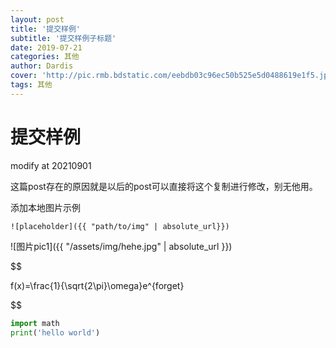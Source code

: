 ```yaml
---
layout: post
title: '提交样例'
subtitle: '提交样例子标题'
date: 2019-07-21
categories: 其他
author: Dardis
cover: 'http://pic.rmb.bdstatic.com/eebdb03c96ec50b525e5d0488619e1f5.jpeg'
tags: 其他
---
```


# 提交样例

modify at 20210901

这篇post存在的原因就是以后的post可以直接将这个复制进行修改，别无他用。

添加本地图片示例

```
![placeholder]({{ "path/to/img" | absolute_url}})
```

![图片pic1]({{ "/assets/img/hehe.jpg" | absolute_url }})

$$

f(x)=\frac{1}{\sqrt{2\pi}\omega}e^{forget}

$$

```python
import math
print('hello world')
```
